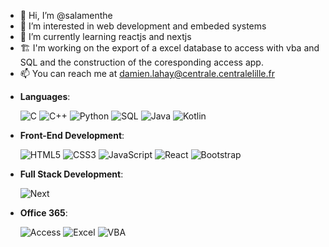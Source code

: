 - 👋 Hi, I’m @salamenthe
- 👀 I’m interested in web development and embeded systems
- 🌱 I’m currently learning reactjs and nextjs
- :building_construction: I'm working on the export of a excel database to access with vba and SQL and the construction of the coresponding access app.
- 📫 You can reach me at damien.lahay@centrale.centralelille.fr

<!---
salamenthe/salamenthe is a ✨ special ✨ repository because its `README.md` (this file) appears on your GitHub profile.
You can click the Preview link to take a look at your changes.
--->

- **Languages**:
    
    ![C](https://img.shields.io/badge/C%20-%232370ED.svg?style=for-the-badge&logo=c&logoColor=white)
    ![C++](https://img.shields.io/badge/C++%20-%2300599C.svg?style=for-the-badge&logo=c%2B%2B&logoColor=white)
    ![Python](https://img.shields.io/badge/Python%20-%2314354C.svg?style=for-the-badge&logo=python&logoColor=white)
    ![SQL](https://img.shields.io/badge/SQL%20-orange?style=for-the-badge&logoColor=white)
    ![Java](https://img.shields.io/badge/Java%20-orange?style=for-the-badge&logo=java&logoColor=white)
    ![Kotlin](https://img.shields.io/badge/Kotlin%20-7F52FF?style=for-the-badge&logo=kotlin&logoColor=white)
 
    
- **Front-End Development**:

   ![HTML5](https://img.shields.io/badge/HTML5%20-%23E34F26.svg?style=for-the-badge&logo=html5&logoColor=white)
   ![CSS3](https://img.shields.io/badge/CSS%20-%231572B6.svg?style=for-the-badge&logo=css3&logoColor=white)
   ![JavaScript](https://img.shields.io/badge/JavaScript%20-%23F7DF1E.svg?style=for-the-badge&logo=javascript&logoColor=black)
   ![React](https://img.shields.io/badge/React%20-61DAFB?style=for-the-badge&logo=react&logoColor=black)
   ![Bootstrap](https://img.shields.io/badge/Bootstrap%20-7952B3?style=for-the-badge&logo=bootstrap&logoColor=white)


- **Full Stack Development**:

    ![Next](https://img.shields.io/badge/Next.js%20-black?style=for-the-badge&logo=next.js&logoColor=white)
    
    
- **Office 365**:

    ![Access](https://img.shields.io/badge/Access%20-A4373A?style=for-the-badge&logo=microsoft-access&logoColor=white)
    ![Excel](https://img.shields.io/badge/Excel%20-217346?style=for-the-badge&logo=microsoft-excel&logoColor=white)
    ![VBA](https://img.shields.io/badge/VBA%20-grey?style=for-the-badge&logoColor=white&logo=data%3Aimage%2Fpng%3Bbase64%2CiVBORw0KGgoAAAANSUhEUgAAACAAAAAgCAYAAABzenr0AAAExElEQVR42u2WA3wk6RbFbyu2k%2B7Y1sS2Pe7YGsS231vb3h3btm175ue1kT77Va1t55R5%2FhcFmtCEJvRPl4hNAvoLpKZvap%2FkETbjWXuv%2BFYlFXWLPz5UsTK30DC2cM3yiy9fmVb20NsFXeswvXHheNSUzjO2HrFNEmU1c%2FoDleLgk7Q%2Bs%2BqJ94p7N6NscCdKB7az5Q5uyYNET%2B05LbP3byQiQ%2FqdJbF0Dl3i7JeOSXGliilzXuSNeQhuObQL%2BR2rEZ7VAnbeuKHUqcjcIYB%2Bk4QCUtFQFjlKRAINIhKHZTYtz2tbiagpXQrXwGyFf3wFptbNQ177WkRO7oCzfwYCEquRU%2FssQjMaqrJrnqbPG1RMP1dm2krcQt9Hpj6zKcZs2aNTre%2B0xJqtddYXyP0TazaVDOxA%2BfAeFu06BKU2wN1vEoIifOAWNBlT5s5jx3aDK09wel2tMpFjoLbXYIpB1EJHNZsCItLTEWvSD0mgLBbYZbjrNY2lW%2BxbVur44ckWT1zq9MbJVk8sLrZ%2FvzHd%2F%2F1pBV280bSqdnT2%2BmHVQiXsWk%2F4%2F5g15NVV7NjLSMu7F4l2mSdqpPKbw7aNuN%2BhC%2B1WVR9NM07Z46JuXyUUCI19Nd3o2zKW6SjtL%2FA3xJYaF1zu8sbFTi%2Bc7%2FhsutLtjf11rqiMNkZrkwk2r5Lg6knCrbOEm2y6cYawd5MQQ%2F2GmOrviW6rWjzqNIBHHPvxsGMfv3zIsRe91rM%2FTjeMPawqVKklIhX6mix6EmU37sq0xHQfA7TFSbG11oVBeOMCA1hd7oTcQD3ERghQV0PYtpo35qfrpz8DuH2esG8zoSRPAH%2BZBYu6mjd%2BlJsYzP%2FtWlFgmo1wHX%2B4azheJyLzbwDcn2N1g4t0X50bWBmQ52cIVn%2FMjTRFUYARqhN0sW4J4aG7CAUzSdE0h4Gs%2Bcz84DZCfwdBPpVw1xChuVIdQVq%2ByDZMQIdVDQpNc3jjHKNEDNjUo9Rs2g3O8xsADzCAS10sYpZ6bnmgwZ2DGK8NM1GcYv3wTKk59mwi3LlAOLXvM5DSfEJZAaFQThjtIxzazo5fJDzSacTKMAdlZtPgremKdINY9NnM5TPymNMAA5j6HQCz9njpmWPNHiztX9V9MMV8%2FJ4sS8XVbh88VWLOpZil%2FauUH95BiIsirF7Eb%2FP7b54jPMwARmyaebMMwzj029TxZeD6gQf4ngyIHI1UQ6pCjV98Mc%2FuzRMtHrjKAAaSzcdZXyiu9%2FjgyTwr3Dsk%2BOTMga8gzh0m5KQTexK%2B6omrpwhjc4wxatPKRcwAuOjnfAnA1hVxeqGbiMiAvkfKbqZq8azuy5YUO7zXlSBTsCwo5hXYv1UebPyytZlIXlNGT8x7hl47d4hw4QghmwHs3ki4xow3LqeP%2BjpoZ6i9yYJaWf5r99p3IpNloJcBsCyMy00yjrFHcI5IIDLz1HCi7xV783EL9UArjUw%2FC42VbDnP11w94WuPjcTZkSLmVtO8Fx6nt9OSCM88Qh8NddPuqDDiXzjcOebKptGpBtGLfDRd30rSjzjhr%2BVRJxGIpfkmWfRLpM4bf79UXJ0p2cyUnnJ3oWJVFdKzsqQvJSQBN6gLSRgmEgjN5aaZf%2BBPyT9ZE5rQhD4FyFVfeh8Jy5gAAAAASUVORK5CYII%3D;)

